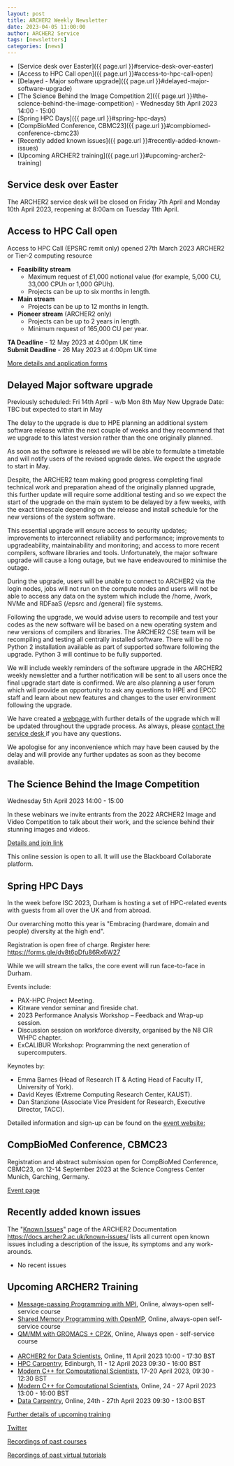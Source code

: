 ```yaml
---
layout: post
title: ARCHER2 Weekly Newsletter
date: 2023-04-05 11:00:00
author: ARCHER2 Service
tags: [newsletters] 
categories: [news]
---
```



- [Service desk over Easter]({{ page.url }}#service-desk-over-easter)
- [Access to HPC Call open]({{ page.url }}#access-to-hpc-call-open)
- [Delayed - Major software upgrade]({{ page.url }}#delayed-major-software-upgrade)
- [The Science Behind the Image Competition 2]({{ page.url }}#the-science-behind-the-image-competition)  - Wednesday 5th April 2023 14:00 - 15:00
- [Spring HPC Days]({{ page.url }}#spring-hpc-days)
- [CompBioMed Conference, CBMC23]({{ page.url }}#compbiomed-conference-cbmc23)
- [Recently added known issues]({{ page.url }}#recently-added-known-issues)
- [Upcoming ARCHER2 training]({{ page.url }}#upcoming-archer2-training)

<!--more-->
 

## Service desk over Easter

The ARCHER2 service desk will be closed on Friday 7th April and Monday 10th April 2023, reopening at 8:00am on Tuesday 11th April.


## Access to HPC Call open

Access to HPC Call (EPSRC remit only) opened 27th March 2023
ARCHER2 or Tier-2 computing resource 

- <b>Feasibility stream</b>
    + Maximum request of £1,000 notional value (for example, 5,000 CU, 33,000 CPUh or 1,000 GPUh).
    + Projects can be up to six months in length.
- <b>Main stream</b>
    + Projects can be up to 12 months in length.
- <b>Pioneer stream</b> (ARCHER2 only)
    + Projects can be up to 2 years in length.
    + Minimum request of 165,000 CU per year.
	
<b>TA Deadline</b> - 12 May 2023 at 4:00pm UK time<br/>
<b>Submit Deadline</b> - 26 May 2023 at 4:00pm UK time

[More details and application forms]( https://www.archer2.ac.uk/support-access/access#calls-for-archer2-time-only)




## Delayed Major software upgrade


Previously scheduled: Fri 14th April - w/b Mon 8th May New Upgrade Date: TBC but expected to start in May 

The delay to the upgrade is due to HPE planning an additional system software release within the next couple of weeks and they recommend that we upgrade to this latest version rather than the one originally planned.

As soon as the software is released we will be able to formulate a timetable and will notify users of the revised upgrade dates. We expect the upgrade to start in May.

Despite, the ARCHER2 team making good progress completing final technical work and preparation ahead of the originally planned upgrade, this further update will require some additional testing and so we expect the start of the upgrade on the main system to be delayed by a few weeks, with the exact timescale depending on the release and install schedule for the new versions of the system software.

This essential upgrade will ensure access to security updates; improvements to interconnect reliability and performance; improvements to upgradeability, maintainability and monitoring; and access to more recent compilers, software libraries and tools. Unfortunately, the major software upgrade will cause a long outage, but we have endeavoured to minimise the outage.

During the upgrade, users will be unable to connect to ARCHER2 via the login nodes, jobs will not run on the compute nodes and users will not be able to access any data on the system which include the /home, /work, NVMe and RDFaaS (/epsrc and /general) file systems.

Following the upgrade, we would advise users to recompile and test your codes as the new software will be based on a new operating system and new versions of compilers and libraries. The ARCHER2 CSE team will be recompiling and testing all centrally installed software. There will be no Python 2 installation available as part of supported software following the upgrade. Python 3 will continue to be fully supported.

We will include weekly reminders of the software upgrade in the ARCHER2 weekly newsletter and a further notification will be sent to all users once the final upgrade start date is confirmed. We are also planning a user forum which will provide an opportunity to ask any questions to HPE and EPCC staff and learn about new features and changes to the user environment following the upgrade.

We have created a [webpage ](https://docs.archer2.ac.uk/faq/upgrade-2023/) with further details of the upgrade which will be updated throughout the upgrade process. As always, please [contact the service desk ](mailto:support@archer2.ac.uk) if you have any questions.

We apologise for any inconvenience which may have been caused by the delay and will provide any further updates as soon as they become available.


## The Science Behind the Image Competition

Wednesday 5th April 2023 14:00 - 15:00

In these webinars we invite entrants from the 2022 ARCHER2 Image and Video Competition to talk about their work, and the science behind their stunning images and videos.

[Details and join link](https://www.archer2.ac.uk/training/courses/230405-science-image-2/)

This online session is open to all. It will use the Blackboard Collaborate platform.

## Spring HPC Days

In the week before ISC 2023, Durham is hosting a set of HPC-related events with guests from all over the UK and from abroad.

Our overarching motto this year is "Embracing (hardware, domain and people) diversity at the high end".

Registration is open free of charge. Register here: https://forms.gle/dv8t6pDfu86Rx6W27

While we will stream the talks, the core event will run face-to-face in Durham.

Events include:
  - PAX-HPC Project Meeting.
  - Kitware vendor seminar and fireside chat.
  - 2023 Performance Analysis Workshop – Feedback and Wrap-up session.
  - Discussion session on workforce diversity, organised by the N8 CIR WHPC chapter.
  - ExCALIBUR Workshop: Programming the next generation of supercomputers.

Keynotes by:
  - Emma Barnes (Head of Research IT & Acting Head of Faculty IT, University of York).
  - David Keyes (Extreme Computing Research Center, KAUST).
  - Dan Stanzione (Associate Vice President for Research, Executive Director, TACC).

Detailed information and sign-up can be found on the [event website:](https://tobiasweinzierl.webspace.durham.ac.uk/research/workshops/durham-hpc-days-spring-2023/)


## CompBioMed Conference, CBMC23

Registration and abstract submission open for CompBioMed Conference, CBMC23,  on 12-14 September 2023 at the Science Congress Center Munich, Garching, Germany.

[Event page](https://www.compbiomed-conference.org)
     
## Recently added known issues
 
The "[Known Issues](https://docs.archer2.ac.uk/known-issues/)" page of the ARCHER2 Documentation
<https://docs.archer2.ac.uk/known-issues/>
lists all current open known issues including a description of the issue, its symptoms and any work-arounds.

- No recent issues


## Upcoming ARCHER2 Training

- [Message-passing Programming with MPI](https://www.archer2.ac.uk/training/courses/210000-mpi-self-service/), Online, always-open self-service course
- [Shared Memory Programming with OpenMP](https://www.archer2.ac.uk/training/courses/210000-openmp-self-service/), Online, always-open self-service course
- [QM/MM with GROMACS + CP2K](https://www.archer2.ac.uk/training/courses/220000-gromacs-self-service/), Online, Always open - self-service course <br><br>
- [ARCHER2 for Data Scientists](https://www.archer2.ac.uk/training/courses/230411-data-scientists/), Online, 11 April 2023 10:00 - 17:30 BST 
- [HPC Carpentry](https://www.archer2.ac.uk/training/courses/230411-hpc-carpentry/), Edinburgh, 11 - 12 April 2023 09:30 - 16:00 BST 
- [Modern C++ for Computational Scientists](https://www.archer2.ac.uk/training/courses/230417-modern-c/), 17-20 April 2023, 09:30 - 12:30 BST
- [ Modern C++ for Computational Scientists](https://www.archer2.ac.uk/training/courses/230424-modern-c/), Online, 24 - 27 April 2023 13:00 - 16:00 BST 
- [Data Carpentry](https://www.archer2.ac.uk/training/courses/230424-data-carpentry/), Online, 24th - 27th April 2023 09:30 - 13:00 BST

[Further details of upcoming training](https://www.archer2.ac.uk/training/#upcoming-training)

[Twitter](https://twitter.com/ARCHER2_HPC)

[Recordings of past courses](https://www.archer2.ac.uk/training/materials/)

[Recordings of past virtual tutorials](https://www.archer2.ac.uk/training/materials/webinars)
